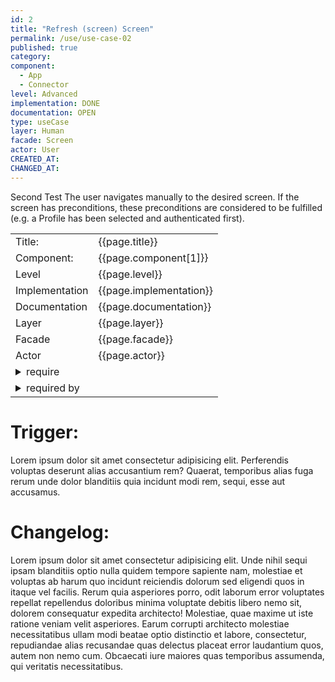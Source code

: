 ```yaml
---
id: 2
title: "Refresh (screen) Screen"
permalink: /use/use-case-02
published: true
category:
component:
  - App
  - Connector
level: Advanced
implementation: DONE
documentation: OPEN
type: useCase
layer: Human
facade: Screen
actor: User
CREATED_AT:
CHANGED_AT:
---
```


Second Test
The user navigates manually to the desired screen. If the screen has preconditions, these preconditions are considered to be fulfilled (e.g. a Profile has been selected and authenticated first).

<table>
    <tr>
        <td>Title:</td>
        <td>{{page.title}}</td>
    </tr>
    <tr>
        <td>Component: </td>
        <td>{{page.component[1]}}</td>
    </tr>
    <tr>
        <td>Level</td>
        <td>{{page.level}}</td>
    </tr>
    <tr>
        <td>Implementation</td>
        <td>{{page.implementation}}</td>
    </tr>
    <tr>
        <td>Documentation</td>
        <td>{{page.documentation}}</td>
    </tr>
    <tr>
        <td>Layer</td>
        <td>{{page.layer}}</td>
    </tr>
    <tr>
        <td>Facade</td>
        <td>{{page.facade}}</td>
    </tr>
    <tr>
        <td>Actor</td>
        <td>{{page.actor}}</td>
    </tr>
    <tr>
        <td colspan="2">
<details markdown=block>
<summary markdown=span>require</summary>
{% assign useCases = site.docs_use | where: "type", "useCase" %}
{% for useCase in useCases %}

{{ useCase.id }}

stop

{% if useCase.ida == "1" %}
<a href="{{ useCase.url }}">
{{ useCase.title }}
</a>
{% endif %}

{% endfor %}

</details> 
        </td>
    </tr>
        <tr>
        <td colspan="2">
<details markdown=block>
<summary markdown=span>required by</summary>
These are the **details** for this item.
</details> 
        </td>
    </tr>
</table>

# Trigger:

Lorem ipsum dolor sit amet consectetur adipisicing elit. Perferendis voluptas deserunt alias accusantium rem? Quaerat, temporibus alias fuga rerum unde dolor blanditiis quia incidunt modi rem, sequi, esse aut accusamus.

# Changelog:

Lorem ipsum dolor sit amet consectetur adipisicing elit. Unde nihil sequi ipsam blanditiis optio nulla quidem tempore sapiente nam, molestiae et voluptas ab harum quo incidunt reiciendis dolorum sed eligendi quos in itaque vel facilis. Rerum quia asperiores porro, odit laborum error voluptates repellat repellendus doloribus minima voluptate debitis libero nemo sit, dolorem consequatur expedita architecto! Molestiae, quae maxime ut iste ratione veniam velit asperiores. Earum corrupti architecto molestiae necessitatibus ullam modi beatae optio distinctio et labore, consectetur, repudiandae alias recusandae quas delectus placeat error laudantium quos, autem non nemo cum. Obcaecati iure maiores quas temporibus assumenda, qui veritatis necessitatibus.

